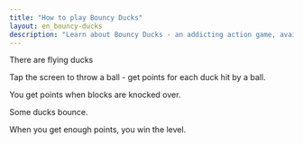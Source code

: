 ```yaml
---
title: "How to play Bouncy Ducks"
layout: en_bouncy-ducks
description: "Learn about Bouncy Ducks - an addicting action game, available for free for Android (Google Play), Windows (Microsoft Store) and Tizen."
---
```

There are flying ducks

<amp-img src="https://www.osgoodemedia.com/images/flying-ducks.jpg" width="735" height="310" alt="There are flying ducks" layout="responsive"></amp-img>

Tap the screen to throw a ball - get points for each duck hit by a ball.

<amp-img src="https://www.osgoodemedia.com/images/hit-duck.jpg" width="220" height="220" alt="Tap the screen to throw a ball - get points for each duck hit by a ball." layout="fixed"></amp-img>

You get points when blocks are knocked over.

<amp-img src="https://www.osgoodemedia.com/images/knock-over-blocks.jpg" width="412" height="309" alt="You get points when blocks are knocked over." layout="fixed"></amp-img>

Some ducks bounce.

<amp-img src="https://www.osgoodemedia.com/images/bouncing-ducks.jpg" width="636" height="395" alt="Some ducks bounce." layout="fixed"></amp-img>

When you get enough points, you win the level.

<amp-img src="https://www.osgoodemedia.com/en/images/you-win.jpg" width="1280" height="720" alt="When you get enough points, you win the level." layout="responsive"></amp-img>